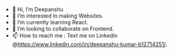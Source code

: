 - 👋 Hi, I’m Deepanshu
- 👀 I’m interested in making Websites.
- 🌱 I’m currently learning React.
- 💞️ I’m looking to collaborate on Frontend.
- 📫 How to reach me : Text me on Linkedin @https://www.linkedin.com/in/deepanshu-kumar-b12714251/.

